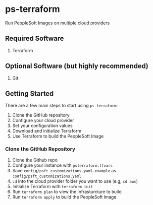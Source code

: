 # ps-terraform

Run PeopleSoft Images on multiple cloud providers

## Required Software

1. Terraform

## Optional Software (but highly recommended)

1. Git

## Getting Started

There are a few main steps to start using `ps-terraform`:

1. Clone the GitHub repository
1. Configure your cloud provider
1. Set your configuration values
1. Download and initialize Terraform
1. Use Terraform to build the PeopleSoft Image

### Clone the GitHub Repository

1. Clone the Github repo
1. Configure your instance with `psterraform.tfvars`
1. Save `config/psft_customizations.yaml.example` as `config/psft_customizations.yaml`
1. `cd` into the cloud provider folder you want to use (e.g, `cd aws`)
1. Initialize Terraform with `terraform init`
1. Run `terraform plan` to view the infrasturcture to build
1. Run `terraform apply` to build the PeopleSoft Image


